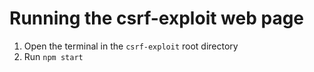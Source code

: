 # Running the csrf-exploit web page

1. Open the terminal in the `csrf-exploit` root directory
2. Run `npm start`
